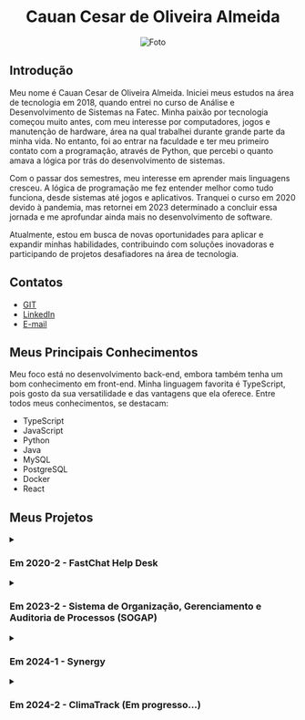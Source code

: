 <div align="center">
  
  # Cauan Cesar de Oliveira Almeida
  <img src="https://avatars.githubusercontent.com/u/49292910?s=400&u=44d35b9b73ea101a6a70945c4170da1ffaa56242&v=4" alt="Foto" width="300" height="300" />
</div>

## Introdução

<!--kimi no aiba ga-->

Meu nome é Cauan Cesar de Oliveira Almeida. Iniciei meus estudos na área de tecnologia em 2018, quando entrei no curso de Análise e Desenvolvimento de Sistemas na Fatec. Minha paixão por tecnologia começou muito antes, com meu interesse por computadores, jogos e manutenção de hardware, área na qual trabalhei durante grande parte da minha vida. No entanto, foi ao entrar na faculdade e ter meu primeiro contato com a programação, através de Python, que percebi o quanto amava a lógica por trás do desenvolvimento de sistemas.

Com o passar dos semestres, meu interesse em aprender mais linguagens cresceu. A lógica de programação me fez entender melhor como tudo funciona, desde sistemas até jogos e aplicativos. Tranquei o curso em 2020 devido à pandemia, mas retornei em 2023 determinado a concluir essa jornada e me aprofundar ainda mais no desenvolvimento de software.

Atualmente, estou em busca de novas oportunidades para aplicar e expandir minhas habilidades, contribuindo com soluções inovadoras e participando de projetos desafiadores na área de tecnologia.

## Contatos
* [GIT](https://www.github.com/cauancesar)
* [LinkedIn](https://www.linkedin.com/in/cauancesar-almeida/)
* [E-mail](mailto:cauancesar.almeida@gmail.com)

## Meus Principais Conhecimentos
Meu foco está no desenvolvimento back-end, embora também tenha um bom conhecimento em front-end. Minha linguagem favorita é TypeScript, pois gosto da sua versatilidade e das vantagens que ela oferece. Entre todos meus conhecimentos, se destacam:

* TypeScript
* JavaScript
* Python
* Java
* MySQL
* PostgreSQL
* Docker
* React


## Meus Projetos

<details>
<summary>
<h3>Em 2020-2 - FastChat Help Desk</h3>
</summary>

##

O projeto foi desenvolvido em parceria com a Anova Sistemas, uma empresa de soluções tecnológicas, com foco na automação e otimização de processos para seus clientes. Os requisitos foram apresentados durante a reunião de Kick-Off, através do professor e PO responsável, Cláudio Etelvino de Lima.

A necessidade apresentada pela Anova foi a criação de um sistema de comunicação interno que permitisse a interação em tempo real entre colaboradores e clientes. Esse sistema precisava ser eficiente, responsivo, e com níveis de acesso claramente definidos, facilitando a comunicação e o gerenciamento de contatos de maneira centralizada.

Como solução, foi desenvolvido um sistema de comunicação interna, permitindo a interação em tempo real entre funcionários e clientes. O sistema conta com uma interface flutuante e intuitiva, níveis de permissão para diferentes usuários e integração com um banco de dados relacional. Além disso, implementamos um chatbot com inteligência artificial para automatizar o atendimento e ajudar na resolução de dúvidas e solicitações.

<h4><details><br>
<summary>Detalhes ...</summary>

## Algumas imagens do sistema

* <b>Dashboard de Atividades</b>
<img controls src="https://raw.githubusercontent.com/ads-fatec-fastchat/fast-chat/prints/docs/prints/Ativ_1.jpg"/>

###

* <b>Inserção de Atividades</b>
<img controls src="https://raw.githubusercontent.com/ads-fatec-fastchat/fast-chat/prints/docs/prints/InsAtiv_1.jpg"/>

###

* <b>Tela do Chat e Contatos</b>
<img controls src="https://raw.githubusercontent.com/ads-fatec-fastchat/fast-chat/prints/docs/prints/Chat_1.jpg"/>

###

* <b>Grupos de Pessoas no Chat</b>
<img controls src="https://raw.githubusercontent.com/ads-fatec-fastchat/fast-chat/prints/docs/prints/Grupos_1.jpg"/>

</details>
</h4>

##

#### Repositório do Projeto
[Github - FastChat Help Desk](https://github.com/ads-fatec-fastchat/fast-chat)

##

#### Tecnologias Utilizadas
* Java Spring Boot: Utilizado no backend para gerenciar as requisições, criar rotas de API, autenticação, e comunicação com o banco de dados. Sua robustez e escalabilidade foram essenciais para garantir um backend eficiente e seguro.
* Python: Empregado na criação do chatbot, responsável por processar interações dos usuários, implementar a lógica conversacional e fornecer respostas automatizadas baseadas em consultas ao banco de dados.
* MySQL: Usado como o banco de dados principal para armazenar informações do bot e dados gerais da aplicação. Sua confiabilidade e fácil integração com o backend permitiram uma gestão eficiente dos dados.
* Firebase: Utilizado no frontend, principalmente para o gerenciamento de autenticação e hospedagem de dados em tempo real, melhorando a comunicação entre o frontend e o backend.
* Vue.js: Framework JavaScript adotado no frontend para criar interfaces interativas e dinâmicas. Sua flexibilidade permitiu o desenvolvimento de uma experiência de usuário fluida e responsiva.
* Maven: Ferramenta de automação de build, utilizada para gerenciar dependências no projeto e facilitar o processo de compilação e execução da aplicação Java.

##

#### Contribuições Pessoais
Nesse projeto, assumi o papel de Product Owner (PO), sendo responsável por gerenciar e validar o andamento do projeto, sempre buscando garantir que o desenvolvimento estivesse alinhado com as expectativas do cliente.

Uma das minhas principais responsabilidades foi cuidar de toda a documentação do projeto, abrangendo desde o Plano de Gerenciamento de Riscos até a Declaração de Escopo, Matriz RACI e o Plano de Negócios. Esses documentos foram fundamentais para organizar o fluxo de trabalho e possibilitar uma visão clara e estruturada das etapas e riscos envolvidos no projeto.

Além da criação e manutenção da documentação, estive em constante contato com o cliente, realizando validações frequentes tanto dos requisitos quanto do design. Esse diálogo contínuo foi essencial para assegurar que o desenvolvimento seguisse conforme os objetivos propostos e permitiu ajustes necessários ao longo do processo.

Também atuei como QA (Quality Assurance), testando as funcionalidades desenvolvidas pela equipe e validando as entregas. Realizei testes manuais, simulando cenários reais de uso, garantindo a funcionalidade correta e identificando possíveis problemas antes da apresentação final ao cliente.

##

#### Hard Skills
* Java Spring Boot: uso com autonomia.
* Python: consigo ensinar.
* MySQL: uso com autonomia.
* Firebase: uso com autonomia.
* Vue.js: uso com ajuda.
* Maven: uso com autonomia.

##

#### Soft Skills
Durante o projeto, enfrentei uma situação desafiadora onde, devido a problemas com outro grupo, meu colega e eu tivemos que reiniciar o projeto praticamente do zero. A partir disso, foi necessário usar todo o feedback do cliente e as informações que tínhamos até o momento para reconstruir e finalizar o projeto dentro do prazo estabelecido. Esse cenário me fez desenvolver e aplicar diversas soft skills.

A habilidade de resiliência foi essencial, já que tive que me adaptar rapidamente a um novo cronograma apertado, sem perder o foco na qualidade das entregas. Também aprendi a gerenciar melhor o tempo e as prioridades, organizando as tarefas de forma eficiente para lidar com a pressão de prazos e grande volume de trabalho simultâneo. Trabalhar sob pressão foi uma constante, e isso me ensinou a manter a calma e a tomar decisões mais assertivas, mesmo em momentos de estresse.

Além disso, a comunicação foi crucial para manter o alinhamento com o cliente, garantindo que suas necessidades fossem atendidas, e com o time, para que todos estivessem cientes das mudanças e prioridades.

<hr>
</details>

<details>
<summary>
  <h3>Em 2023-2 - Sistema de Organização, Gerenciamento e Auditoria de Processos (SOGAP)</h3>
</summary>

##

O projeto foi criado em colaboração com a Ionic Health, uma empresa especializada em saúde e administração de processos. A empresa enfrentava o desafio de garantir que todos os seus processos estivessem devidamente documentados para auditorias, seguindo normas ISO específicas. Além disso, o CEO da empresa necessitava de um instrumento que possibilitasse uma visão rápida e transparente do progresso dos processos através de gráficos e tabelas.

Como solução, minha equipe desenvolveu um sistema web inspirado no Jira, mas utilizando cards para organizar tarefas e processos. O sistema possui diferentes níveis de acesso: gerentes podem criar processos e etapas, colaboradores adicionam evidências (como documentos ou vídeos), e líderes validam essas informações. O foco principal é fornecer relatórios claros e detalhados para investidores e C-Levels, além de garantir que os processos estejam em conformidade com as normas ISO, facilitando auditorias e assegurando a qualidade e o cumprimento dos requisitos.

<h4><details><br>
<summary>Detalhes ...</summary>

## Algumas imagens do sistema

* <b>Tela Visualizar Processos</b>
<img controls src="https://i.imgur.com/aQTNif5.png"/>

###

* <b>Tela Criar Nova Etapa</b>
<img controls src="https://i.imgur.com/8AD6aHa.png"/>

###

* <b>Tela Criar Novo Processo</b>
<img controls src="https://i.imgur.com/v01ioUG.png"/>

###

* <b>Tela Visualizar Etapas</b>
<img controls src="https://i.imgur.com/kY2Vryf.png"/>

###

* <b>Tela Visualizar Etapas - Detalhes</b>
<img controls src="https://i.imgur.com/QQJbvfF.png"/>

</details>
</h4>

##

#### Repositório do Projeto
[Github - S.O.G.A.P.](https://github.com/BuzzTech-API/API_ADS_3SEMESTRE_2023.2)

##

#### Tecnologias Utilizadas
* Docker: Utilizado para rodar toda a aplicação, facilitando a implantação e o gerenciamento dos containers.
* PostgreSQL: Serviu como o banco de dados relacional, armazenando todas as informações dos processos e tarefas.
* TypeScript: Foi utilizado no desenvolvimento front-end, garantindo tipagem estática e maior segurança no código.
* React: Utilizado no desenvolvimento web para criar interfaces dinâmicas e responsivas.
* Chakra UI: Empregado na construção da interface do usuário, proporcionando componentes prontos e acessíveis.
* Figma: Utilizado para a criação de protótipos de baixa e alta fidelidade, ajudando no planejamento visual do sistema.
* Python: Implementado no back-end com o framework FastAPI, garantindo performance e fácil manutenção do código.

##

#### Contribuições Pessoais
Neste projeto, atuei como desenvolvedor, contribuindo significativamente tanto no front-end quanto no back-end. No front-end, utilizei Chakra UI para criar modais e typescript para as funcionalidades, garantindo uma interface mais amigável e responsiva. Além disso, implementei métodos fetch que permitiram a comunicação eficaz entre o front-end e as rotas criadas no back-end, otimizando o fluxo de dados da aplicação.

No back-end, desenvolvi uma funcionalidade para enviar e-mails para vários usuários utilizando a biblioteca de envio de e-mail fastapi_mail. O código que criei permite enviar notificações gerais, incluindo arquivos anexados, e é configurado para lidar com múltiplos endereços de e-mail de forma dinâmica.

Adicionalmente, implementei uma conexão com o Google Cloud Storage para armazenar evidências, permitindo que os usuários fizessem upload de arquivos diretamente para a nuvem. Isso foi feito através de uma classe que gerencia o upload e retorna a URL do arquivo armazenado.

Por fim, também trabalhei na correção de erros de layout, padronizando os modais e garantindo uma experiência de usuário consistente em toda a aplicação.

##

#### Hard Skills
* PostgreSQL: uso com autonomia.
* TypeScript: consigo ensinar.
* React: consigo ensinar.
* Chakra UI: consigo ensinar.
* Figma: consigo ensinar.
* Python: consigo ensinar.

##

#### Soft Skills
Durante o projeto, aprimorei minhas habilidades em resolução de problemas, especialmente ao trabalhar com a API. Enfrentamos diversos bugs que impactavam a funcionalidade do sistema. Através de análises detalhadas e testes, consegui identificar e corrigir várias falhas. Apresentei essas soluções em uma reunião de equipe, onde minha iniciativa foi bem recebida, demonstrando como a autonomia e a proatividade podem contribuir significativamente para o andamento do projeto.

<hr>
</details>

<details>
<summary>
<h3>Em 2024-1 - Synergy</h3>
</summary>

##

O projeto foi desenvolvido em parceria com a SIATT (Sistemas Integrados de Alto Teor Tecnológico), uma empresa especializada na integração de sistemas avançados, que oferece soluções tecnológicas para os setores de defesa e aeroespacial. A empresa buscava uma solução eficiente para o gerenciamento de reuniões internas.

A necessidade identificada era garantir que os membros da empresa e convidados tivessem acesso fácil às salas disponíveis, tanto para reuniões presenciais quanto para encontros online (utilizando o Zoom) ou híbridos. A SIATT percebeu que o processo de organização dessas reuniões, incluindo a gestão de horários e a disponibilidade das salas, precisava ser mais ágil e intuitivo, pois, até aquele momento, utilizavam planilhas de Excel para gerenciar as reuniões.

Como solução, foi desenvolvido um sistema que automatiza todo o processo de gestão de salas. A plataforma permite que os colaboradores e convidados visualizem a disponibilidade das salas em tempo real e façam reservas de forma simples e rápida, seja para reuniões presenciais, online ou híbridas. O sistema também integra diretamente com o Zoom para facilitar o agendamento de reuniões virtuais e envia notificações automáticas aos participantes via email e dentro do proprio sistema.


<h4><details><br>
<summary>Detalhes ...</summary>

## Algumas imagens do sistema

* <b>Tela de Login</b>
<img controls src="https://raw.githubusercontent.com/BuzzTech-API/API_ADS_4SEMESTRE_2024.1/refs/heads/main/Documentação/img/Protótipo/Tela_Login.PNG"/>

###

* <b>Tela Inicial - Administrador</b>
<img controls src="https://raw.githubusercontent.com/BuzzTech-API/API_ADS_4SEMESTRE_2024.1/refs/heads/main/Documentação/img/Protótipo/Tela_Inicial_ADM.PNG"/>

###

* <b>Tela Inicial - Usuário Comum</b>
<img controls src="https://raw.githubusercontent.com/BuzzTech-API/API_ADS_4SEMESTRE_2024.1/refs/heads/main/Documentação/img/Protótipo/Tela_Inicial.PNG"/>

###

* <b>Tela Visualizar Agendamentos</b>
<img controls src="https://raw.githubusercontent.com/BuzzTech-API/API_ADS_4SEMESTRE_2024.1/refs/heads/main/Documentação/img/Protótipo/Tela_Visualizar_Agendamentos_Versão%2002.PNG"/>

###

* <b>Tela Visualizar Usuários</b>
<img controls src="https://raw.githubusercontent.com/BuzzTech-API/API_ADS_4SEMESTRE_2024.1/refs/heads/main/Documentação/img/Protótipo/Tela_Visualizar_Usuários.PNG"/>

###

* <b>Tela Agendamento Híbrido</b>
<img controls src="https://raw.githubusercontent.com/BuzzTech-API/API_ADS_4SEMESTRE_2024.1/refs/heads/main/Documentação/img/Protótipo/Tela_Agendamento_Hibrido.PNG"/>

</details>
</h4>

##

#### Repositório do Projeto
[Github - Synergy](https://github.com/BuzzTech-API/API_ADS_4SEMESTRE_2024.1)

##

#### Tecnologias Utilizadas
* React: Utilizado no desenvolvimento web para criar interfaces dinâmicas e responsivas.
* Docker: Utilizado para rodar toda a aplicação, facilitando a implantação e o gerenciamento dos containers.
* Figma: Utilizado para a criação de protótipos de baixa e alta fidelidade, ajudando no planejamento visual do sistema.
* MySQL: Serviu como o banco de dados relacional, armazenando todas as informações dos processos e tarefas.
* Chakra UI: Empregado na construção da interface do usuário, proporcionando componentes prontos e acessíveis.
* NextJs: Utilizado como framework no front-end, proporcionando uma estrutura otimizada para o desenvolvimento web com React.
* NestJs: Framework utilizado no back-end para construir uma API robusta e escalável.

##

#### Contribuições Pessoais
Nesse projeto, atuei como desenvolvedor, sendo responsável por diversas funcionalidades cruciais no backend. Meu papel incluiu a organização e validação dos códigos, garantindo a eficiência e segurança do sistema.

Fui responsável por criar e configurar os arquivos do Docker (Dockerfile e docker-compose), que permitiram rodar toda a aplicação de maneira integrada, incluindo o front-end, back-end e banco de dados.

Na parte de autenticação, implementei a funcionalidade de autenticação por token JWT, utilizando o framework NestJS, assegurando que todas as rotas no backend fossem protegidas. Também implementei o refresh token, proporcionando uma experiência de login mais contínua para os usuários. Desenvolvi as principais rotas do sistema, como login, cadastro de usuário, além de rotas relacionadas à criação e gestão de reuniões, como o método para criar reuniões no backend, que utiliza o TypeORM para manipulação dos dados no banco. Criei as tabelas do banco de dados usando TypeORM e defini toda a arquitetura de dados relacionada a usuários, reuniões e outras entidades importantes para o sistema.

Por fim, no front-end, utilizei React e Next.js para a construção de componentes dinâmicos e integração com o back-end. Implementei a funcionalidade de exclusão de usuários e a atualização visual do site, além de funções de atualização e exclusão de salas físicas, e de recusa de reuniões. Criei também fetches para comunicação com o back-end, como a chamada de rotas para deletar usuários e criar reservas virtuais.

##

#### Hard Skills
* React: consigo ensinar.
* Docker: consigo ensinar.
* Figma: consigo ensinar.
* MySQL: uso com autonomia.
* Chakra UI: consigo ensinar.
* NestJs: consigo ensinar.
* NextJs: uso com autonomia.

##

#### Soft Skills
Durante o desenvolvimento deste projeto, uma das situações que mais me desafiou foi o entendimento do fluxo do banco de dados pela equipe. Após eu ter programado as tabelas no backend, tive uma visão mais clara das relações e do caminho que os dados deveriam seguir. No entanto, o conceito ainda estava confuso para o restante do time. Foi nesse momento que percebi a importância de usar minha habilidade de comunicação para explicar de forma clara e objetiva como o banco deveria funcionar. Com essa explicação, a equipe conseguiu compreender melhor o fluxo e, a partir disso, aprimorou a modelagem do banco de dados, o que facilitou o desenvolvimento de outras funcionalidades. Essa experiência também reforçou a necessidade de ter paciência e uma comunicação aberta para garantir que todos estivessem na mesma página, além de me ajudar a desenvolver uma visão mais crítica sobre como transmitir informações técnicas de maneira acessível para o grupo.

<hr>
</details>

<details>
<summary>
<h3>Em 2024-2 - ClimaTrack (Em progresso...)</h3>
</summary>

##

O projeto foi desenvolvido em parceria com a Kersys, que atua no setor agrícola, fornecendo soluções tecnológicas voltadas para o monitoramento e gestão climática em áreas rurais. Os requisitos foram apresentados durante a reunião de Kick-Off, pelo diretor de projetos da empresa, José Roberto Pereira Jr.

O desafio proposto envolvia o desenvolvimento de um aplicativo que permitisse o cadastro de pontos de monitoramento e oferecesse aos usuários gráficos e relatórios com as variações de pluviosidade e temperatura. A aplicação também deveria emitir alertas e notificações em casos de situações críticas, garantindo que o usuário pudesse visualizar dados consolidados por mês ou ano. Além disso, a solução precisava funcionar em áreas com baixa conectividade à internet e garantir a segurança das informações dos usuários.

Como solução, desenvolvemos um aplicativo para auxiliar produtores rurais no monitoramento climático de suas plantações. A aplicação permite cadastrar locais de interesse por meio de um mapa ou coordenadas de latitude e longitude, exibir gráficos detalhados das variações de temperatura e pluviosidade, e emitir alertas em situações críticas. Além disso, oferece visualização de dados históricos consolidados por mês ou ano, proporcionando uma visão completa e acessível para decisões estratégicas.

<h4><details><br>
<summary>Detalhes ...</summary>

## Algumas imagens do sistema

* <b>Tela Pesquisar Local</b>
<img controls src="https://raw.githubusercontent.com/BuzzTech-API/API_ADS_5SEMESTE_2024.2/main/Documentação/Img/Prototipo/SearchScreen%20-%20alta%20fidelidade.png"/>

###

* <b>Tela de Resultados da Pesquisa</b>
<img controls src="https://raw.githubusercontent.com/BuzzTech-API/API_ADS_5SEMESTE_2024.2/main/Documentação/Img/Prototipo/ResultScreen%20-%20alta%20fidelidade.png"/>

###

* <b>Tela Locais Salvos</b>
<img controls src="https://raw.githubusercontent.com/BuzzTech-API/API_ADS_5SEMESTE_2024.2/main/Documentação/Img/Prototipo/MyAreas%20-%20alta%20fidelidade.png"/>

###

* <b>Tela Local Salvo - Detalhes</b>
<img controls src="https://raw.githubusercontent.com/BuzzTech-API/API_ADS_5SEMESTE_2024.2/main/Documentação/Img/Prototipo/SavedLocation%20-%20alta%20fidelidade.png"/>

</details>
</h4>

##

#### Repositório do Projeto
[Github - ClimaTrack](https://github.com/BuzzTech-API/API_ADS_5SEMESTE_2024.2)

##

#### Tecnologias Utilizadas
* React Native: Utilizado no desenvolvimento da versão mobile do aplicativo, proporcionando uma experiência nativa em dispositivos móveis.
* TypeScript: Foi utilizado no desenvolvimento front-end, garantindo tipagem estática e maior segurança no código.
* Figma: Utilizado para a criação de protótipos de baixa e alta fidelidade, ajudando no planejamento visual do sistema.
* Python: Implementado no back-end com o framework FastAPI, garantindo performance e fácil manutenção do código.
* Firebase: Utilizamos o Firestore para garantir que os dados do sistema pudessem ser acessados offline e também para armazenar todas as informações relacionadas ao aplicativo.

##

#### Contribuições Pessoais
...

##

#### Hard Skills
* React Native: uso com autonomia.
* TypeScript: consigo ensinar.
* Figma: consigo ensinar.
* Python: consigo ensinar.
* Firebase: uso com autonomia.

##

#### Soft Skills
...

<hr>
</details>
